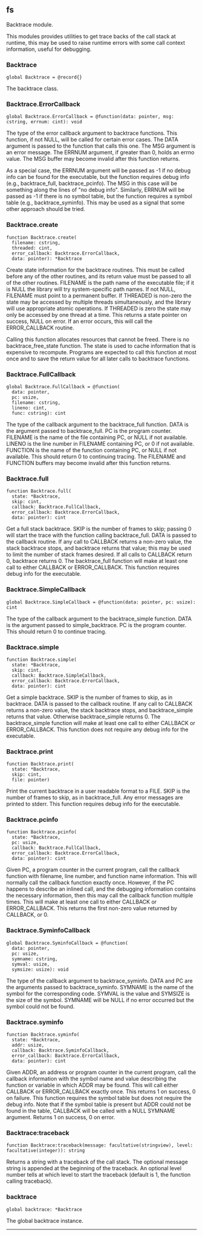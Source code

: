 ## fs

Backtrace module.

This modules provides utilities to get trace backs of the call stack
at runtime, this may be used to raise runtime errors with
some call context information, useful for debugging.

### Backtrace

```nelua
global Backtrace = @record{}
```

The backtrace class.

### Backtrace.ErrorCallback

```nelua
global Backtrace.ErrorCallback = @function(data: pointer, msg: cstring, errnum: cint): void
```

The type of the error callback argument to backtrace functions.
This function, if not NULL, will be called for certain error cases.
The DATA argument is passed to the function that calls this one.
The MSG argument is an error message.  The ERRNUM argument, if
greater than 0, holds an errno value.  The MSG buffer may become
invalid after this function returns.

As a special case, the ERRNUM argument will be passed as -1 if no
debug info can be found for the executable, but the function
requires debug info (e.g., backtrace_full, backtrace_pcinfo).  The
MSG in this case will be something along the lines of "no debug
info".  Similarly, ERRNUM will be passed as -1 if there is no
symbol table, but the function requires a symbol table (e.g.,
backtrace_syminfo).  This may be used as a signal that some other
approach should be tried.

### Backtrace.create

```nelua
function Backtrace.create(
  filename: cstring,
  threaded: cint,
  error_callback: Backtrace.ErrorCallback,
  data: pointer): *Backtrace
```

Create state information for the backtrace routines.  This must be
called before any of the other routines, and its return value must
be passed to all of the other routines.  FILENAME is the path name
of the executable file; if it is NULL the library will try
system-specific path names.  If not NULL, FILENAME must point to a
permanent buffer.  If THREADED is non-zero the state may be
accessed by multiple threads simultaneously, and the library will
use appropriate atomic operations.  If THREADED is zero the state
may only be accessed by one thread at a time.  This returns a state
pointer on success, NULL on error.  If an error occurs, this will
call the ERROR_CALLBACK routine.

Calling this function allocates resources that cannot be freed.
There is no backtrace_free_state function.  The state is used to
cache information that is expensive to recompute.  Programs are
expected to call this function at most once and to save the return
  value for all later calls to backtrace functions.

### Backtrace.FullCallback

```nelua
global Backtrace.FullCallback = @function(
  data: pointer,
  pc: usize,
  filename: cstring,
  lineno: cint,
  func: cstring): cint
```

The type of the callback argument to the backtrace_full function.
DATA is the argument passed to backtrace_full.  PC is the program
counter.  FILENAME is the name of the file containing PC, or NULL
if not available.  LINENO is the line number in FILENAME containing
PC, or 0 if not available.  FUNCTION is the name of the function
containing PC, or NULL if not available.  This should return 0 to
continuing tracing.  The FILENAME and FUNCTION buffers may become
invalid after this function returns.

### Backtrace.full

```nelua
function Backtrace.full(
  state: *Backtrace,
  skip: cint,
  callback: Backtrace.FullCallback,
  error_callback: Backtrace.ErrorCallback,
  data: pointer): cint
```

Get a full stack backtrace.  SKIP is the number of frames to skip;
passing 0 will start the trace with the function calling
backtrace_full.  DATA is passed to the callback routine.  If any
call to CALLBACK returns a non-zero value, the stack backtrace
stops, and backtrace returns that value; this may be used to limit
the number of stack frames desired.  If all calls to CALLBACK
return 0, backtrace returns 0.  The backtrace_full function will
make at least one call to either CALLBACK or ERROR_CALLBACK.  This
function requires debug info for the executable.

### Backtrace.SimpleCallback

```nelua
global Backtrace.SimpleCallback = @function(data: pointer, pc: usize): cint
```

The type of the callback argument to the backtrace_simple function.
DATA is the argument passed to simple_backtrace.  PC is the program
counter.  This should return 0 to continue tracing.

### Backtrace.simple

```nelua
function Backtrace.simple(
  state: *Backtrace,
  skip: cint,
  callback: Backtrace.SimpleCallback,
  error_callback: Backtrace.ErrorCallback,
  data: pointer): cint
```

Get a simple backtrace.  SKIP is the number of frames to skip, as
in backtrace.  DATA is passed to the callback routine.  If any call
to CALLBACK returns a non-zero value, the stack backtrace stops,
and backtrace_simple returns that value.  Otherwise
backtrace_simple returns 0.  The backtrace_simple function will
make at least one call to either CALLBACK or ERROR_CALLBACK.  This
function does not require any debug info for the executable.

### Backtrace.print

```nelua
function Backtrace.print(
  state: *Backtrace,
  skip: cint,
  file: pointer)
```

Print the current backtrace in a user readable format to a FILE.
SKIP is the number of frames to skip, as in backtrace_full.  Any
error messages are printed to stderr.  This function requires debug
info for the executable.

### Backtrace.pcinfo

```nelua
function Backtrace.pcinfo(
  state: *Backtrace,
  pc: usize,
  callback: Backtrace.FullCallback,
  error_callback: Backtrace.ErrorCallback,
  data: pointer): cint
```

Given PC, a program counter in the current program, call the
callback function with filename, line number, and function name
information.  This will normally call the callback function exactly
once.  However, if the PC happens to describe an inlined call, and
the debugging information contains the necessary information, then
this may call the callback function multiple times.  This will make
at least one call to either CALLBACK or ERROR_CALLBACK.  This
returns the first non-zero value returned by CALLBACK, or 0.

### Backtrace.SyminfoCallback

```nelua
global Backtrace.SyminfoCallback = @function(
  data: pointer,
  pc: usize,
  symname: cstring,
  symval: usize,
  symsize: usize): void
```

The type of the callback argument to backtrace_syminfo.  DATA and
PC are the arguments passed to backtrace_syminfo.  SYMNAME is the
name of the symbol for the corresponding code.  SYMVAL is the
value and SYMSIZE is the size of the symbol.  SYMNAME will be NULL
if no error occurred but the symbol could not be found.

### Backtrace.syminfo

```nelua
function Backtrace.syminfo(
  state: *Backtrace,
  addr: usize,
  callback: Backtrace.SyminfoCallback,
  error_callback: Backtrace.ErrorCallback,
  data: pointer): cint
```

Given ADDR, an address or program counter in the current program,
call the callback information with the symbol name and value
describing the function or variable in which ADDR may be found.
This will call either CALLBACK or ERROR_CALLBACK exactly once.
This returns 1 on success, 0 on failure.  This function requires
the symbol table but does not require the debug info.  Note that if
the symbol table is present but ADDR could not be found in the
table, CALLBACK will be called with a NULL SYMNAME argument.
Returns 1 on success, 0 on error.

### Backtrace:traceback

```nelua
function Backtrace:traceback(message: facultative(stringview), level: facultative(integer)): string
```

Returns a string with a traceback of the call stack.
The optional message string is appended at the beginning of the traceback.
An optional level number tells at which level to start the traceback (default is 1, the function calling traceback).

### backtrace

```nelua
global backtrace: *Backtrace
```

The global backtrace instance.

---
